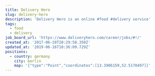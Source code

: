 ```yaml
---
title: Delivery Hero
slug: delivery-hero
description: 'Delivery Hero is an online #food #delivery service'
tags:
  - food
  - delivery
job_board_url: 'https://www.deliveryhero.com/career/jobs/#!/'
created_at: '2017-06-28T20:29:58.350Z'
updated_at: '2019-06-16T10:36:09.729Z'
positions:
  - country: germany
    city: berlin
    map: '{"type":"Point","coordinates":[13.3906159,52.5170497]}'
---
```


